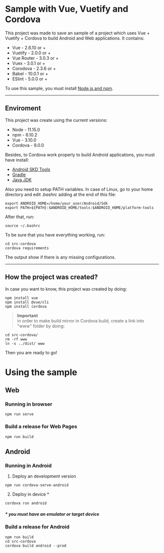# Sample with Vue, Vuetify and Cordova

This project was made to save an sample of a project which uses Vue + Vuetify + Cordova to build Android and Web applications. It contains:

- Vue - 2.6.10 or +
- Vuetify - 2.0.0 or +
- Vue Router - 3.0.3 or +
- Vuex - 3.0.1 or +
- Corodova - 2.3.6 or +
- Babel - 10.0.1 or +
- ESlint - 5.0.0 or +

To use this sample, you must install [Node.js and npm](https://nodejs.org/en/download/).

---

## Enviroment

This project was create using the current versions:

- Node - 11.15.0
- npm - 6.10.2
- Vue - 3.10.0
- Cordova - 9.0.0

Besides, to Cordova work properly to build Android applications, you must have install:

- [Android SKD Tools](https://developer.android.com/studio)
- [Gradle](https://gradle.org/install/)
- [Java JDK](https://www.oracle.com/technetwork/java/javase/downloads/index.html)

Also you need to setup PATH variables. In case of Linux, go to your home directory and edit *.bashrc* adding at the end of this file:

```
export ANDROID_HOME=/home/your_user/Android/Sdk
export PATH=${PATH}:$ANDROID_HOME/tools:$ANDROID_HOME/platform-tools
```

After that, run: 

```
source ~/.bashrc
```

To be sure that you have everything working, run:

```
cd src-cordova
cordova requirements
```

The output show if there is any missing configurations.

---

## How the project was created?

In case you want to know, this project was created by doing:

```
npm install vue
npm install @vue/cli
npm install cordova 
```

> **Important** <br> in order to make build mirror in Cordova build, create a link into "www" folder by doing: 

```
cd src-cordova/
rm -rf www
ln -s ../dist/ www
```
Then you are ready to go!

# Using the sample

## Web

### Running in browser
```
npm run serve
```

### Build a release for Web Pages
```
npm run build
```

## Android

### Running in Android

1. Deploy an development version
```
npm run cordova-serve-android
```
2. Deploy in device *
```
cordova run android
```
##### * you must have an emulator or target device

### Build a release for Android

```
npm run build 
cd src-cordova
cordova build android --prod
```